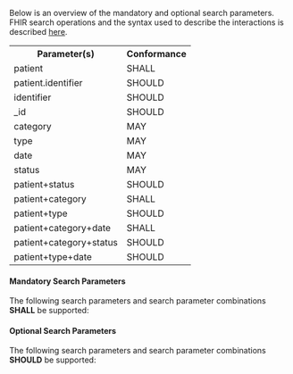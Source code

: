 Below is an overview of the mandatory and optional search parameters. FHIR search operations and the syntax used to describe the interactions is described <a href="http://hl7.org/fhir/R4/search.html">here</a>.

<table class="list">
<tbody>
  <tr>
    <th>Parameter(s)</th>
    <th>Conformance</th>
  </tr>
  <tr>
        <td>patient</td>
        <td>SHALL</td>
  </tr>
  <tr>
        <td>patient.identifier</td>
        <td>SHOULD</td>
  </tr>
   <tr>
        <td>identifier</td>
        <td>SHOULD</td>
  </tr>
  <tr>
        <td>_id</td>
        <td>SHOULD</td>
  </tr>
  <tr>
        <td>category</td>
        <td>MAY</td>
  </tr>
  <tr>
        <td>type</td>
        <td>MAY</td>
  </tr>
  <tr>
        <td>date</td>
        <td>MAY</td>
  </tr>
  <tr>
        <td>status</td>
        <td>MAY</td>
  </tr>
  <tr>
        <td>patient+status</td>
        <td>SHOULD</td>
  </tr>
  <tr>
        <td>patient+category</td>
        <td>SHALL</td>
  </tr>
  <tr>
        <td>patient+type</td>
        <td>SHOULD</td>
  </tr>
  <tr>
        <td>patient+category+date</td>
        <td>SHALL</td>
  </tr>
  <tr>
        <td>patient+category+status</td>
        <td>SHOULD</td>
  </tr>
  <tr>
        <td>patient+type+date</td>
        <td>SHOULD</td>
  </tr>
 </tbody>
</table>


#### Mandatory Search Parameters

The following search parameters and search parameter combinations **SHALL** be supported:

#### Optional Search Parameters

The following search parameters and search parameter combinations **SHOULD** be supported:
